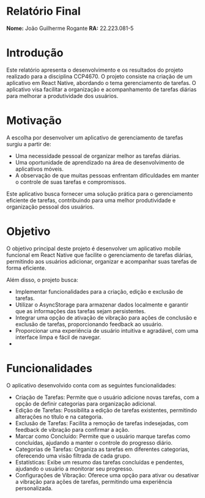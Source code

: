 # Relatório Final

**Nome:** João Guilherme Rogante
**RA:** 22.223.081-5

# Introdução
Este relatório apresenta o desenvolvimento e os resultados do projeto realizado para a disciplina CCP4670. O projeto consiste na criação de um aplicativo em React Native, abordando o tema gerenciamento de tarefas. O aplicativo visa facilitar a organização e acompanhamento de tarefas diárias para melhorar a produtividade dos usuários.

# Motivação
A escolha por desenvolver um aplicativo de gerenciamento de tarefas surgiu a partir de:

- Uma necessidade pessoal de organizar melhor as tarefas diárias.
- Uma oportunidade de aprendizado na área de desenvolvimento de aplicativos móveis.
- A observação de que muitas pessoas enfrentam dificuldades em manter o controle de suas tarefas e compromissos.

Este aplicativo busca fornecer uma solução prática para o gerenciamento eficiente de tarefas, 
contribuindo para uma melhor produtividade e organização pessoal dos usuários.

# Objetivo
O objetivo principal deste projeto é desenvolver um aplicativo mobile funcional em React Native que facilite o gerenciamento de tarefas diárias, 
permitindo aos usuários adicionar, organizar e acompanhar suas tarefas de forma eficiente.

Além disso, o projeto busca:

- Implementar funcionalidades para a criação, edição e exclusão de tarefas.
- Utilizar o AsyncStorage para armazenar dados localmente e garantir que as informações das tarefas sejam persistentes.
- Integrar uma opção de ativação de vibração para ações de conclusão e exclusão de tarefas, proporcionando feedback ao usuário.
- Proporcionar uma experiência de usuário intuitiva e agradável, com uma interface limpa e fácil de navegar.
- 
# Funcionalidades
O aplicativo desenvolvido conta com as seguintes funcionalidades:

- Criação de Tarefas: Permite que o usuário adicione novas tarefas, com a opção de definir categorias para organização adicional.
- Edição de Tarefas: Possibilita a edição de tarefas existentes, permitindo alterações no título e na categoria.
- Exclusão de Tarefas: Facilita a remoção de tarefas indesejadas, com feedback de vibração para confirmar a ação.
- Marcar como Concluído: Permite que o usuário marque tarefas como concluídas, ajudando a manter o controle do progresso diário.
- Categorias de Tarefas: Organiza as tarefas em diferentes categorias, oferecendo uma visão filtrada de cada grupo.
- Estatísticas: Exibe um resumo das tarefas concluídas e pendentes, ajudando o usuário a monitorar seu progresso.
- Configurações de Vibração: Oferece uma opção para ativar ou desativar a vibração para ações de tarefas, permitindo uma experiência personalizada.
